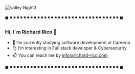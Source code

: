 ![valley Night3](https://user-images.githubusercontent.com/104793974/191209421-274bd472-b9bc-4ebb-be0d-7e2211c5b003.png)

◼   ◾    ◾   ◾   ◾   ◾   ◾   ◾   ◾   ◾    ◾   ◾   ◾   ◾   ◾   ◾   ◾   ◾   ◾   ◾   ◾   ◾   ◾   ◾   ◾   ◾    ◾   ◾   ◾   ◾   ◾   ◾   ◾ ◼
### Hi, I´m Richard Rico 👋

- 🌱 I’m currently studying software development at Careeria 
- 👌  I’m interesting in Full stack developer & Cybersecurity
- 📫 You can reach me by info@richard-rico.com

◼   ◾    ◾   ◾   ◾   ◾   ◾   ◾   ◾   ◾    ◾   ◾   ◾   ◾   ◾   ◾   ◾   ◾   ◾   ◾   ◾   ◾   ◾   ◾   ◾   ◾    ◾   ◾   ◾   ◾   ◾   ◾   ◾ ◼

